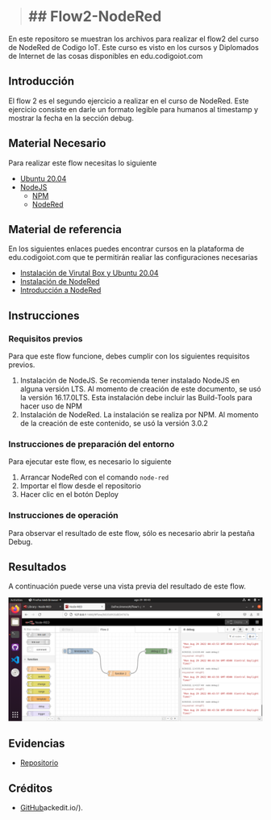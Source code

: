 > # ## Flow2-NodeRed 

En este repositoro se muestran los archivos para realizar el flow2 del curso de NodeRed de Codigo IoT. Este curso es visto en los cursos y Diplomados de Internet de las cosas disponibles en edu.codigoiot.com

## Introducción

El flow 2 es el segundo ejercicio a realizar en el curso de NodeRed. Este ejercicio consiste en darle un formato legible para humanos al timestamp y mostrar la fecha en la sección debug.

## Material Necesario

Para realizar este flow necesitas lo siguiente

-   [Ubuntu 20.04](https://releases.ubuntu.com/20.04/)
-   [NodeJS](https://nodejs.org/es/)
    -   [NPM](https://www.npmjs.com/)
    -   [NodeRed](https://nodered.org/docs/getting-started/local)

## Material de referencia

En los siguientes enlaces puedes encontrar cursos en la plataforma de edu.codigoiot.com que te permitirán realiar las configuraciones necesarias

-   [Instalación de Virutal Box y Ubuntu 20.04](https://edu.codigoiot.com/course/view.php?id=812)
-   [Instalación de NodeRed](https://edu.codigoiot.com/course/view.php?id=817)
-   [Introducción a NodeRed](https://edu.codigoiot.com/course/view.php?id=278)

## Instrucciones

### Requisitos previos

Para que este flow funcione, debes cumplir con los siguientes requisitos previos.

1.  Instalación de NodeJS. Se recomienda tener instalado NodeJS en alguna versión LTS. Al momento de creación de este documento, se usó la versión 16.17.0LTS. Esta instalación debe incluir las Build-Tools para hacer uso de NPM
2.  Instalación de NodeRed. La instalación se realiza por NPM. Al momento de la creación de este contenido, se usó la versión 3.0.2

### Instrucciones de preparación del entorno

Para ejecutar este flow, es necesario lo siguiente

1.  Arrancar NodeRed con el comando  `node-red`
2.  Importar el flow desde el repositorio
3.  Hacer clic en el botón Deploy

### Instrucciones de operación

Para observar el resultado de este flow, sólo es necesario abrir la pestaña Debug.

## Resultados

A continuación puede verse una vista previa del resultado de este flow.

[![](https://github.com/DafneJimenezR/Flow2-NodeRed/blob/main/Flow2.png)](https://github.com/DafneJimenezR/Flow2-NodeRed/blob/main/Flow2.png)

## Evidencias

-   [Repositorio](https://github.com/DafneJimenezR/Flow2-NodeRed)

## Créditos
-   [GitHub](https://github.com/hugoescalpelo)ackedit.io/).
